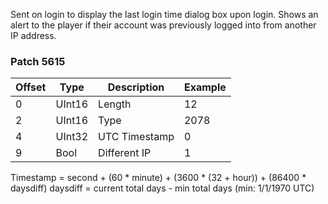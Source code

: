Sent on login to display the last login time dialog box upon login. Shows an alert to the player if their account was previously logged into from another IP address. 

### Patch 5615

| Offset | Type | Description | Example |
| -------- | -------- | -------- | -------- |
| 0 | UInt16 | Length | 12 |
| 2 | UInt16 | Type | 2078 |
| 4 | UInt32 | UTC Timestamp | 0 |
| 9 | Bool | Different IP | 1 |

Timestamp = second + (60 * minute) + (3600 * (32 + hour)) + (86400 * daysdiff)
daysdiff = current total days - min total days (min: 1/1/1970 UTC)
